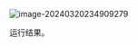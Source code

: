![image-20240320234909279](C:\Users\lenovo\AppData\Roaming\Typora\typora-user-images\image-20240320234909279.png)

运行结果。